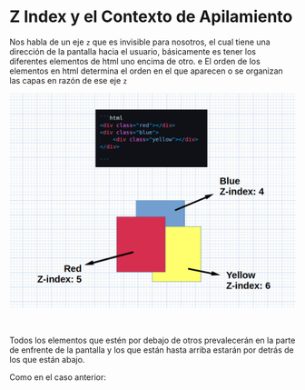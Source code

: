 # Z Index y el Contexto de Apilamiento

Nos habla de un eje `z` que es invisible para nosotros, el cual tiene una dirección de la pantalla hacia el usuario, básicamente es tener los diferentes elementos de html uno encima de otro.
e
El orden de los elementos en html determina el orden en el que aparecen o se organizan las capas en razón de ese eje `z`

![zindex](.imagenes/g.webp)

<br>

Todos los elementos que estén por debajo de otros prevalecerán en la parte de enfrente de la pantalla y los que están hasta arriba estarán por detrás de los que están abajo.

Como en el caso anterior:


